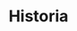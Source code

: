 ---
layout: "pages/history.njk"

title: 'Historia'
description: 'Odkryj fascynującą historię Chateau Orlice – od średniowiecznej twierdzy po elegancki hotel, w którym przeszłość łączy się z komfortem teraźniejszości.'
permalink: 'pl/historie/'

eleventyNavigation:
  key: Historia
  order: 450


landing:
  breadcrumbsHome: Strona główna
  breadcrumbsCurrent: Historia

  heading: Historia

  mouseIconAlt: Ikona myszki komputerowej

  imageUrl: /assets/images/history/tvrz-orlice.jpg
  imageAtl: Dziedziniec Chateau Orlice z historycznym powozem


history:
  topper: Historia
  heading: Śladami czasu w Chateau Orlice

  imageUrl: /assets/images/history/tvrz-orlice-2.jpg
  imageAlt: Dziedziniec Chateau Orlice z historycznym powozem

  paragraphs:
    - text: Początki osadnictwa w Orlicy sięgają XIII wieku. W 1257 roku król Przemysł Ottokar II podarował tutejsze ziemie panom z Olešnej, drużynnikom Kojaty z Hrabišic. Wybrali oni zalesione wzgórze nad rzeką, skąd roztaczał się widok na wieś Kunčice i w pobliżu której przebiegał Królewski Szlak Handlowy łączący wnętrze kraju z pograniczem. Od ptaków drapieżnych, które tu gniazdowały, miejsce to otrzymało swoją nazwę – Orlice.

    - text: Pierwsza drewniana twierdza została wkrótce zastąpiona kamienną budowlą z dwumetrowym murem i przestronnymi piwnicami na zapasy. Z tego okresu zachowało się niewiele wiadomości, pierwsza pisemna wzmianka pochodzi z 1361 roku, kiedy to wymieniany jest Iwan z Orlicy, patron miejscowego kościoła.

    - text: Na przestrzeni wieków na twierdzy zmieniało się kilka rodów szlacheckich. Znaczący ślad pozostawili tu Strachotowie z Orlicy, którzy w XVI wieku obok starej gotyckiej twierdzy wznieśli renesansowy zamek. Biała fasada ze sgraffitami z motywami figuralnymi była w tamtych czasach w regionie niespotykana. Po śmierci Jana Strachoty majątek przeszedł na ród Sudów z Řeneč, którzy rozbudowali budowlę o nowe skrzydło mieszkalne i dobudowali kamienne piętro po stronie zachodniej. Na południowej ścianie zamku pojawił się wówczas herb sojuszniczy Petra Sudy i jego żony Doroty z Lipan.

    - text: W XVII wieku twierdza stała się własnością Vitanovskich z Vlčkovic. Młoda Dorota Anna Sudová wyszła za mąż za Adama Mikołaja Vitanovskiego, a w 1650 roku rodzina przeniosła swoją siedzibę do sąsiedniego majątku Kyšperk (dzisiejszy Letohrad). Tym samym kończy się szlachecka era Orlicy – zamek przekształcono w folwark, który największy rozkwit przeżywał około 1815 roku.

    - text: "Kolejne stulecia przyniosły różnorodne wykorzystanie: w budynku mieścił się browar, magazyn zboża i ziemniaków, tkalnia, stolarnia, szpital, mieszkania i warsztat samochodowy. Historyczna twierdza stopniowo traciła swój pierwotny wygląd, ale jej rdzeń został zachowany."
---